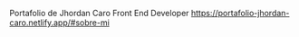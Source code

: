 Portafolio  de Jhordan Caro 
Front End Developer 
https://portafolio-jhordan-caro.netlify.app/#sobre-mi
